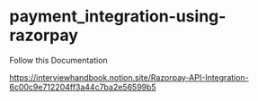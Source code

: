 # payment_integration-using-razorpay

Follow this Documentation

https://interviewhandbook.notion.site/Razorpay-API-Integration-6c00c9e712204ff3a44c7ba2e56599b5